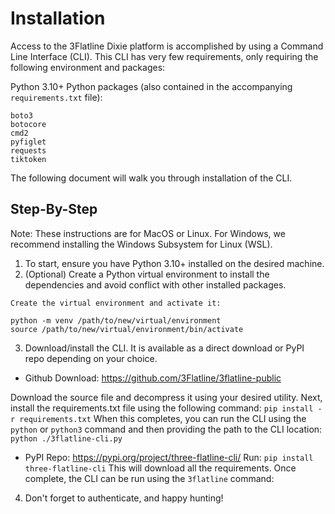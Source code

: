 # Installation

Access to the 3Flatline Dixie platform is accomplished by using a Command Line Interface (CLI).  This CLI has very few requirements, only requiring the following environment and packages:

Python 3.10+
Python packages (also contained in the accompanying `requirements.txt` file):
```
boto3
botocore
cmd2
pyfiglet
requests
tiktoken
```

The following document will walk you through installation of the CLI.

## Step-By-Step
Note: These instructions are for MacOS or Linux.  For Windows, we recommend installing the Windows Subsystem for Linux (WSL).

1) To start, ensure you have Python 3.10+ installed on the desired machine.
2) (Optional) Create a Python virtual environment to install the dependencies and avoid conflict with other installed packages.
```
Create the virtual environment and activate it:

python -m venv /path/to/new/virtual/environment
source /path/to/new/virtual/environment/bin/activate
```
3) Download/install the CLI. It is available as a direct download or PyPI repo depending on your choice.

- Github Download: https://github.com/3Flatline/3flatline-public

Download the source file and decompress it using your desired utility.  Next, install the requirements.txt file using the following command:
`pip install -r requirements.txt`
When this completes, you can run the CLI using the `python` or `python3` command and then providing the path to the CLI location:
`python ./3flatline-cli.py`

- PyPI Repo: https://pypi.org/project/three-flatline-cli/
Run:
`pip install three-flatline-cli`
This will download all the requirements.  Once complete, the CLI can be run using the `3flatline` command:

4) Don't forget to authenticate, and happy hunting!
